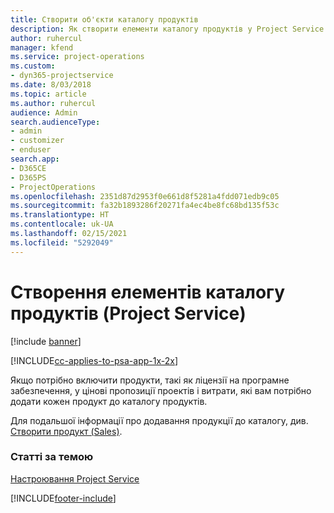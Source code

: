 ```yaml
---
title: Створити об'єкти каталогу продуктів
description: Як створити елементи каталогу продуктів у Project Service
author: ruhercul
manager: kfend
ms.service: project-operations
ms.custom:
- dyn365-projectservice
ms.date: 8/03/2018
ms.topic: article
ms.author: ruhercul
audience: Admin
search.audienceType:
- admin
- customizer
- enduser
search.app:
- D365CE
- D365PS
- ProjectOperations
ms.openlocfilehash: 2351d87d2953f0e661d8f5281a4fdd071edb9c05
ms.sourcegitcommit: fa32b1893286f20271fa4ec4be8fc68bd135f53c
ms.translationtype: HT
ms.contentlocale: uk-UA
ms.lasthandoff: 02/15/2021
ms.locfileid: "5292049"
---
```

# <a name="create-product-catalog-items-project-service"></a>Створення елементів каталогу продуктів (Project Service)

[!include [banner](../includes/psa-now-project-operations.md)]

[!INCLUDE[cc-applies-to-psa-app-1x-2x](../includes/cc-applies-to-psa-app-1x-2x.md)]

Якщо потрібно включити продукти, такі як ліцензії на програмне забезпечення, у цінові пропозиції проектів і витрати, які вам потрібно додати кожен продукт до каталогу продуктів.  
  
 Для подальшої інформації про додавання продукції до каталогу, див. [Створити продукт (Sales)](https://docs.microsoft.com/dynamics365/sales-enterprise/create-product-sales).  
  
### <a name="see-also"></a>Статті за темою  
 [Настроювання Project Service](../psa/configure.md)


[!INCLUDE[footer-include](../includes/footer-banner.md)]